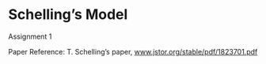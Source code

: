 # Schelling’s Model
Assignment 1

Paper Reference: T. Schelling’s paper, www.jstor.org/stable/pdf/1823701.pdf
